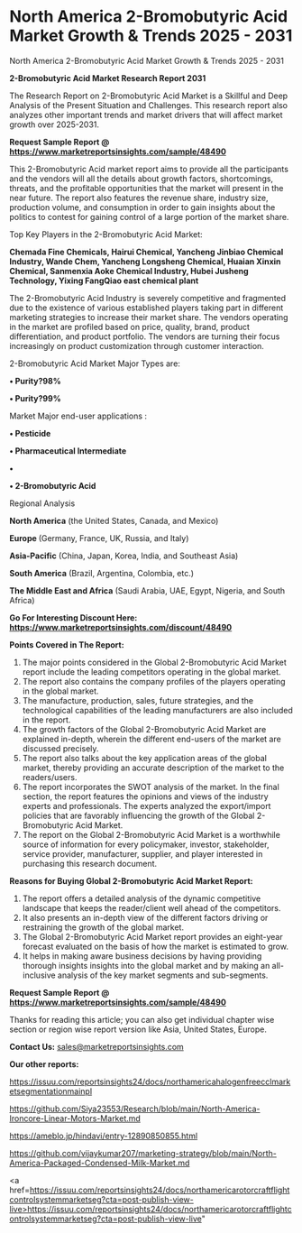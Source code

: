 # North America 2-Bromobutyric Acid Market Growth & Trends 2025 - 2031
 North America 2-Bromobutyric Acid Market Growth & Trends 2025 - 2031

<strong>2-Bromobutyric Acid Market Research Report 2031</strong>

The Research Report on 2-Bromobutyric Acid Market is a Skillful and Deep Analysis of the Present Situation and Challenges. This research report also analyzes other important trends and market drivers that will affect market growth over 2025-2031.

<strong>Request Sample Report @ <a href=https://www.marketreportsinsights.com/sample/48490>https://www.marketreportsinsights.com/sample/48490</a></strong>

This 2-Bromobutyric Acid market report aims to provide all the participants and the vendors will all the details about growth factors, shortcomings, threats, and the profitable opportunities that the market will present in the near future. The report also features the revenue share, industry size, production volume, and consumption in order to gain insights about the politics to contest for gaining control of a large portion of the market share.

Top Key Players in the 2-Bromobutyric Acid Market:

<strong>Chemada Fine Chemicals, Hairui Chemical, Yancheng Jinbiao Chemical Industry, Wande Chem, Yancheng Longsheng Chemical, Huaian Xinxin Chemical, Sanmenxia Aoke Chemical Industry, Hubei Jusheng Technology, Yixing FangQiao east chemical plant</strong>

The 2-Bromobutyric Acid Industry is severely competitive and fragmented due to the existence of various established players taking part in different marketing strategies to increase their market share. The vendors operating in the market are profiled based on price, quality, brand, product differentiation, and product portfolio. The vendors are turning their focus increasingly on product customization through customer interaction.

2-Bromobutyric Acid Market Major Types are:

<strong>•  Purity?98%

•  Purity?99%</strong>

Market Major end-user applications :

<strong>•  Pesticide

•  Pharmaceutical Intermediate

•  

•  2-Bromobutyric Acid</strong>

Regional Analysis

</u><strong><b>North America</b></strong> (the United States, Canada, and Mexico)

<strong><b>Europe </b></strong>(Germany, France, UK, Russia, and Italy)

<strong><b>Asia-Pacific</b></strong> (China, Japan, Korea, India, and Southeast Asia)

<strong><b>South America</b></strong> (Brazil, Argentina, Colombia, etc.)

<strong><b>The Middle East and Africa</b></strong> (Saudi Arabia, UAE, Egypt, Nigeria, and South Africa)

<strong>Go For Interesting Discount Here: <a href=https://www.marketreportsinsights.com/discount/48490>https://www.marketreportsinsights.com/discount/48490</a></strong>

<strong>Points Covered in The Report:</strong>
<ol>
  <li>The major points considered in the Global 2-Bromobutyric Acid Market report include the leading competitors operating in the global market.</li>
  <li>The report also contains the company profiles of the players operating in the global market.</li>
  <li>The manufacture, production, sales, future strategies, and the technological capabilities of the leading manufacturers are also included in the report.</li>
  <li>The growth factors of the Global 2-Bromobutyric Acid Market are explained in-depth, wherein the different end-users of the market are discussed precisely.</li>
  <li>The report also talks about the key application areas of the global market, thereby providing an accurate description of the market to the readers/users.</li>
  <li>The report incorporates the SWOT analysis of the market. In the final section, the report features the opinions and views of the industry experts and professionals. The experts analyzed the export/import policies that are favorably influencing the growth of the Global 2-Bromobutyric Acid Market.</li>
  <li>The report on the Global 2-Bromobutyric Acid Market is a worthwhile source of information for every policymaker, investor, stakeholder, service provider, manufacturer, supplier, and player interested in purchasing this research document.</li>
</ol>
<strong>Reasons for Buying Global 2-Bromobutyric Acid Market Report:</strong>

<ol>
  <li>The report offers a detailed analysis of the dynamic competitive landscape that keeps the reader/client well ahead of the competitors.</li>
  <li>It also presents an in-depth view of the different factors driving or restraining the growth of the global market.</li>
  <li>The Global 2-Bromobutyric Acid Market report provides an eight-year forecast evaluated on the basis of how the market is estimated to grow.</li>
  <li>It helps in making aware business decisions by having providing thorough insights insights into the global market and by making an all-inclusive analysis of the key market segments and sub-segments.</li>
</ol>
<strong>Request Sample Report @ <a href=https://www.marketreportsinsights.com/sample/48490>https://www.marketreportsinsights.com/sample/48490</a></strong>


Thanks for reading this article; you can also get individual chapter wise section or region wise report version like Asia, United States, Europe.

<strong>Contact Us:</strong>
sales@marketreportsinsights.com

<strong>Our other reports:</strong>

<a href=https://issuu.com/reportsinsights24/docs/northamericahalogenfreecclmarketsegmentationmainpl>https://issuu.com/reportsinsights24/docs/northamericahalogenfreecclmarketsegmentationmainpl</a>

<a href=https://github.com/Siya23553/Research/blob/main/North-America-Ironcore-Linear-Motors-Market.md>https://github.com/Siya23553/Research/blob/main/North-America-Ironcore-Linear-Motors-Market.md</a>

<a href=https://ameblo.jp/hindavi/entry-12890850855.html>https://ameblo.jp/hindavi/entry-12890850855.html</a>

<a href=https://github.com/vijaykumar207/marketing-strategy/blob/main/North-America-Packaged-Condensed-Milk-Market.md>https://github.com/vijaykumar207/marketing-strategy/blob/main/North-America-Packaged-Condensed-Milk-Market.md</a>

<a href=https://issuu.com/reportsinsights24/docs/northamericarotorcraftflightcontrolsystemmarketseg?cta=post-publish-view-live>https://issuu.com/reportsinsights24/docs/northamericarotorcraftflightcontrolsystemmarketseg?cta=post-publish-view-live</a>"
